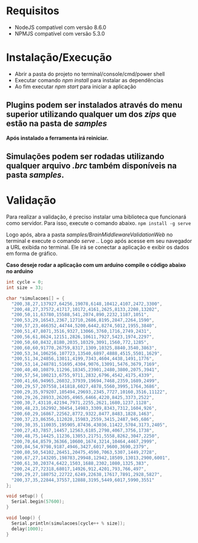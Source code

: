 # Requisitos
- NodeJS compatível com versão 8.6.0
- NPMJS compatível com versão 5.3.0

# Instalação/Execução
- Abrir a pasta do projeto no terminal/console/cmd/power shell
- Executar comando *npm install* para instalar as dependências
- Ao fim executar *npm start* para iniciar a aplicação

## Plugins podem ser instalados através do menu superior utilizando qualquer um dos *zips* que estão na pasta de *samples*
**Após instalado a ferramenta irá reiniciar.**

## Simulações podem ser rodadas utilizando qualquer arquivo *.brc* também disponíveis na pasta *samples*.

# Validação
Para realizar a validação, é preciso instalar uma biblioteca que funcionará como servidor. Para isso, execute o comando abaixo.
```npm install -g serve```

Logo após, abra a pasta *samples/BrainMiddlewareValidationWeb* no terminal e execute o comando *serve .*.
Logo após acesse em seu navegador a URL exibida no terminal. Ele irá se conectar a aplicação e exibir os dados em forma de gráfico.

**Caso deseje rodar a aplicação com um arduíno compile o código abaixo no arduino**

```c
int cycle = 0;
int size = 33;

char *simulacoes[] = {
  "200,38,27,137927,64256,19078,6148,10412,4107,2472,3300",
  "200,48,27,37572,41717,10172,4161,2625,8133,2208,13202",
  "200,50,11,63780,15588,541,2074,890,2232,1187,1051",
  "200,53,29,16543,2367,12710,2686,8195,2847,2264,1590",
  "200,57,23,466352,44744,5200,6442,8274,5012,1955,3840",
  "200,51,47,8071,3516,9327,13066,3760,1716,2749,2431",
  "200,56,61,8624,12151,2826,10611,7927,5423,1974,2297",
  "200,50,60,8432,8180,2035,10329,3091,1560,772,1285",
  "200,60,60,91770,26759,8317,1309,10325,8840,3540,3863",
  "200,53,34,106256,107723,13540,6897,4888,4515,5501,1629",
  "200,51,34,24856,13011,4199,7343,4604,4438,1491,1776",
  "200,53,14,248781,51695,4304,9076,13091,5476,3679,7169",
  "200,40,40,10879,11296,18345,23901,2480,3800,2075,3941",
  "200,57,54,100213,6755,9711,2832,6796,4542,4175,4339",
  "200,41,66,94965,26032,37939,19694,7468,2359,1689,2499",
  "200,29,57,207558,141818,6027,4878,5560,3995,1764,3686",
  "200,29,35,979207,105494,29693,2345,7727,10160,3516,11122",
  "200,29,26,28933,26205,4965,6466,4220,8425,3373,2522",
  "200,30,7,43110,42194,7971,2255,2621,1680,1237,1128",
  "200,48,23,162992,30454,14983,3309,8343,7312,1604,926",
  "200,60,29,16867,22562,8772,9322,8477,8483,1828,1463",
  "200,37,23,86356,112028,15983,2559,3415,2487,945,686",
  "200,30,35,110035,195905,87436,43036,11422,5704,3173,2405",
  "200,27,43,7857,14457,12563,6185,2798,4067,3756,1738",
  "200,48,75,14425,11236,13053,21751,5558,8262,3047,2250",
  "200,70,64,8579,36366,10600,1674,3214,10464,4467,2999",
  "200,84,54,9798,9187,4946,3427,6017,9600,3690,2379",
  "200,80,50,54102,26451,20475,4590,7063,5307,1449,2728",
  "200,67,27,143205,198783,29948,12942,18509,13013,2900,6001",
  "200,61,30,20374,6422,1503,1688,2302,1080,1325,383",
  "200,24,27,72318,68017,14926,912,4201,793,766,497",
  "200,29,27,180752,22722,6249,22638,17617,7891,2928,5827",
  "200,37,35,22844,37557,12888,3195,5449,6017,5990,3551"
};

void setup() {
  Serial.begin(57600);
}

void loop() {
  Serial.println(simulacoes[cycle++ % size]);
  delay(1000);
}

```